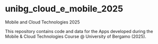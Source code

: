 # unibg_cloud_e_mobile_2025
Mobile and Cloud Technologies 2025

This repository contains code and data for the Apps developed during the Mobile & Cloud Technologies Course @ University
of Bergamo (2025).
